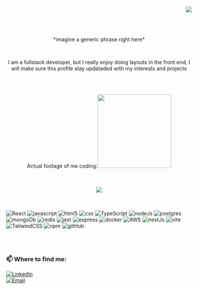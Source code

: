 <br>
<div align="right">
    <a href="https://visitorbadge.io/status?path=https%3A%2F%2Fgithub.com%2Ftheomelgar">
        <img src="https://api.visitorbadge.io/api/visitors?path=https%3A%2F%2Fgithub.com%2Ftheomelgar&label=monkey%20lovers&labelColor=%23ff8a65&countColor=%23f47373&style=plastic&labelStyle=upper" />
    </a>
</div>
<br>
<br>
<br>
<p align="center">*imagine a generic phrase right here*</p>
<br>
<p align="center">I am a fullstack developer, but I really enjoy doing layouts in the front end, I will make sure this profile stay updataded with my interests and projects</p>
<br/>
<br/>
<p align="center"> 
 Actual footage of me coding:<img src="https://media.tenor.com/kSiC-0wGr4kAAAAd/monkey-technology.gif" width="200">
</p>
<br>
<br>

<div align="center">
  <img src="https://github-readme-stats.vercel.app/api/top-langs/?username=theomelgar&langs_count=4&theme=gotham&layout=compact&border_radius=15px" />
</div>
<br>
<br>
<p>
<img alt="React" src="https://img.shields.io/badge/React-20232A?style=for-the-badge&logo=react&logoColor=61DAFB" />
<img alt="javascript" src="https://img.shields.io/badge/JavaScript-323330?style=for-the-badge&logo=javascript&logoColor=F7DF1E" />  
<img alt="html5" src="https://img.shields.io/badge/CSS3-1572B6?style=for-the-badge&logo=css3&logoColor=white" />
<img alt="css" src="https://img.shields.io/badge/HTML5-E34F26?style=for-the-badge&logo=html5&logoColor=white" />
<img alt="TypeScript" src="https://img.shields.io/badge/typescript-%23007ACC.svg?style=for-the-badge&logo=typescript&logoColor=white" />
<img alt="nodeJs" src="https://img.shields.io/badge/node.js-6DA55F?style=for-the-badge&logo=node.js&logoColor=white" />
<img alt="postgres" src="https://img.shields.io/badge/postgres-%23316192.svg?style=for-the-badge&logo=postgresql&logoColor=white" />
<img alt="mongoDb" src="https://img.shields.io/badge/MongoDB-%234ea94b.svg?style=for-the-badge&logo=mongodb&logoColor=white" />
<img alt="redis" src="https://img.shields.io/badge/redis-%23DD0031.svg?style=for-the-badge&logo=redis&logoColor=white)" />
<img alt="jest" src="https://img.shields.io/badge/-jest-%23C21325?style=for-the-badge&logo=jest&logoColor=white" />
<img alt="express" src="https://img.shields.io/badge/express.js-%23404d59.svg?style=for-the-badge&logo=express&logoColor=%2361DAFB" />
<img alt="docker" src="https://img.shields.io/badge/docker-%230db7ed.svg?style=for-the-badge&logo=docker&logoColor=white" />
<img alt="AWS" src="https://img.shields.io/badge/AWS-%23FF9900.svg?style=for-the-badge&logo=amazon-aws&logoColor=white" />
<img alt="nextJs" src="https://img.shields.io/badge/Next-black?style=for-the-badge&logo=next.js&logoColor=white" />
<img alt="vite" src="https://img.shields.io/badge/vite-%23646CFF.svg?style=for-the-badge&logo=vite&logoColor=white" />  
<img alt="TailwindCSS" src="https://img.shields.io/badge/tailwindcss-%2338B2AC.svg?style=for-the-badge&logo=tailwind-css&logoColor=white" />
<img alt="npm" src="https://img.shields.io/badge/NPM-%23CB3837.svg?style=for-the-badge&logo=npm&logoColor=white" />
<img alt="gitHub" src="https://img.shields.io/badge/github-%23121011.svg?style=for-the-badge&logo=github&logoColor=white" /> 
</p>
<br>
<br>
<p align="center">
<h3>📫 Where to find me: </h3>
<!-- <a href="https://br.linkedin.com/in/kendy-karakawa-374aaab2?original_referer=https%3A%2F%2Fwww.google.com%2F/" target="_blank"><img src="https://img.shields.io/badge/-LinkedIn-%230077B5?style=for-the-badge&logo=linkedin&logoColor=white" target="_blank"></a> -->

<!-- <a href="mailto:kendy.karakawa@gmail.com" target="_blank"><img src="https://img.shields.io/badge/Email-Gmail-red" target="_blank"></a> -->

[![LinkedIn](https://img.shields.io/badge/LinkedIn-Profile-blue)](https://www.linkedin.com/in/theo-goldbach-melgar/)
<br/>
[![Email](https://img.shields.io/badge/Email-Gmail-red)](mailto:theomelgar@gmail.com)
</p>
<br>
<br>
<br>
